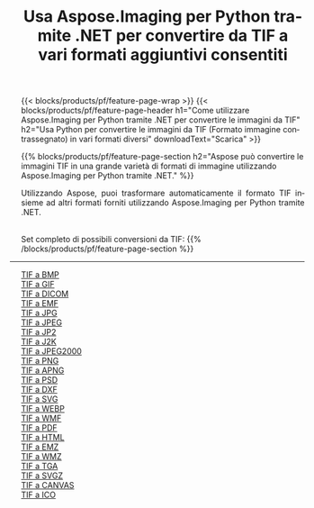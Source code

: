 ﻿---
title: Usa Aspose.Imaging per Python tramite .NET per convertire da TIF a vari formati aggiuntivi consentiti 
weight: 3920
url: /it/python-net/conversion/from/tif 
lang: it
langdirlevel: 2
locales: zh-hans,ja,it,ru,de,es,fr,nl,id,lt,pl,pt,vi,tr,ko,zh-hant,ar,hi,th,sv,cs,uk,he
description: Puoi trasformare rapidamente da TIF(Formato immagine contrassegnato) in vari formati utilizzando Aspose.Imaging per Python tramite .NET.
---

{{< blocks/products/pf/feature-page-wrap >}}
{{< blocks/products/pf/feature-page-header h1="Come utilizzare Aspose.Imaging per Python tramite .NET per convertire le immagini da TIF" h2="Usa Python per convertire le immagini da TIF (Formato immagine contrassegnato) in vari formati diversi" downloadText="Scarica" >}}


{{% blocks/products/pf/feature-page-section  h2="Aspose può convertire le immagini TIF in una grande varietà di formati di immagine utilizzando Aspose.Imaging per Python tramite .NET." %}}
<p align=justify>Utilizzando Aspose, puoi trasformare automaticamente il formato TIF insieme ad altri formati forniti utilizzando Aspose.Imaging per Python tramite .NET. </p>
<br/>
Set completo di possibili conversioni da TIF:
{{% /blocks/products/pf/feature-page-section %}}
<div class="container-fluid productfamilypage bg-gray">
    <div class="convertypes bg-gray agp-content section">
        <div class="container">
		<hr style="margin-left:-20px;"/>
		<div class="row other-converters">
		    <div class='col-md-2 other-converter remove-lp remove-rp'><a href="/imaging/it/python-net/conversion/tif-to-bmp" >TIF a BMP</a></div><div class='col-md-2 other-converter remove-lp remove-rp'><a href="/imaging/it/python-net/conversion/tif-to-gif" >TIF a GIF</a></div><div class='col-md-2 other-converter remove-lp remove-rp'><a href="/imaging/it/python-net/conversion/tif-to-dicom" >TIF a DICOM</a></div><div class='col-md-2 other-converter remove-lp remove-rp'><a href="/imaging/it/python-net/conversion/tif-to-emf" >TIF a EMF</a></div><div class='col-md-2 other-converter remove-lp remove-rp'><a href="/imaging/it/python-net/conversion/tif-to-jpg" >TIF a JPG</a></div><div class='col-md-2 other-converter remove-lp remove-rp'><a href="/imaging/it/python-net/conversion/tif-to-jpeg" >TIF a JPEG</a></div><div class='col-md-2 other-converter remove-lp remove-rp'><a href="/imaging/it/python-net/conversion/tif-to-jp2" >TIF a JP2</a></div><div class='col-md-2 other-converter remove-lp remove-rp'><a href="/imaging/it/python-net/conversion/tif-to-j2k" >TIF a J2K</a></div><div class='col-md-2 other-converter remove-lp remove-rp'><a href="/imaging/it/python-net/conversion/tif-to-jpeg2000" >TIF a JPEG2000</a></div><div class='col-md-2 other-converter remove-lp remove-rp'><a href="/imaging/it/python-net/conversion/tif-to-png" >TIF a PNG</a></div><div class='col-md-2 other-converter remove-lp remove-rp'><a href="/imaging/it/python-net/conversion/tif-to-apng" >TIF a APNG</a></div><div class='col-md-2 other-converter remove-lp remove-rp'><a href="/imaging/it/python-net/conversion/tif-to-psd" >TIF a PSD</a></div><div class='col-md-2 other-converter remove-lp remove-rp'><a href="/imaging/it/python-net/conversion/tif-to-dxf" >TIF a DXF</a></div><div class='col-md-2 other-converter remove-lp remove-rp'><a href="/imaging/it/python-net/conversion/tif-to-svg" >TIF a SVG</a></div><div class='col-md-2 other-converter remove-lp remove-rp'><a href="/imaging/it/python-net/conversion/tif-to-webp" >TIF a WEBP</a></div><div class='col-md-2 other-converter remove-lp remove-rp'><a href="/imaging/it/python-net/conversion/tif-to-wmf" >TIF a WMF</a></div><div class='col-md-2 other-converter remove-lp remove-rp'><a href="/imaging/it/python-net/conversion/tif-to-pdf" >TIF a PDF</a></div><div class='col-md-2 other-converter remove-lp remove-rp'><a href="/imaging/it/python-net/conversion/tif-to-html" >TIF a HTML</a></div><div class='col-md-2 other-converter remove-lp remove-rp'><a href="/imaging/it/python-net/conversion/tif-to-emz" >TIF a EMZ</a></div><div class='col-md-2 other-converter remove-lp remove-rp'><a href="/imaging/it/python-net/conversion/tif-to-wmz" >TIF a WMZ</a></div><div class='col-md-2 other-converter remove-lp remove-rp'><a href="/imaging/it/python-net/conversion/tif-to-tga" >TIF a TGA</a></div><div class='col-md-2 other-converter remove-lp remove-rp'><a href="/imaging/it/python-net/conversion/tif-to-svgz" >TIF a SVGZ</a></div><div class='col-md-2 other-converter remove-lp remove-rp'><a href="/imaging/it/python-net/conversion/tif-to-canvas" >TIF a CANVAS</a></div><div class='col-md-2 other-converter remove-lp remove-rp'><a href="/imaging/it/python-net/conversion/tif-to-ico" >TIF a ICO</a></div>
                </div>
        </div>
    </div>
</div>
<br/>

